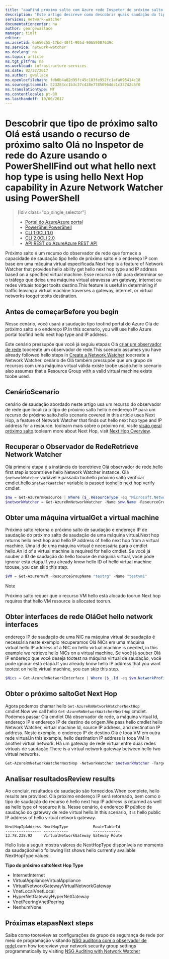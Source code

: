 ```yaml
---
title: "aaaFind próximo salto com Azure rede Inspetor de próximo salto - PowerShell | Microsoft Docs"
description: "Este artigo descreve como descobrir quais saudação do tipo de próximo salto é e usando o endereço ip do próximo salto usando o PowerShell."
services: network-watcher
documentationcenter: na
author: georgewallace
manager: timlt
editor: 
ms.assetid: 6a656c55-17bd-40f1-905d-90659087639c
ms.service: network-watcher
ms.devlang: na
ms.topic: article
ms.tgt_pltfrm: na
ms.workload: infrastructure-services
ms.date: 02/22/2017
ms.author: gwallace
ms.openlocfilehash: fdb0b4a02d95fc45c103fe952fc1afa095414c18
ms.sourcegitcommit: 523283cc1b3c37c428e77850964dc1c33742c5f0
ms.translationtype: MT
ms.contentlocale: pt-BR
ms.lasthandoff: 10/06/2017
---
```

# <a name="find-out-what-hello-next-hop-type-is-using-hello-next-hop-capability-in-azure-network-watcher-using-powershell"></a><span data-ttu-id="6e7d3-103">Descobrir que tipo de próximo salto Olá está usando o recurso de próximo salto Olá no Inspetor de rede do Azure usando o PowerShell</span><span class="sxs-lookup"><span data-stu-id="6e7d3-103">Find out what hello next hop type is using hello Next Hop capability in Azure Network Watcher using PowerShell</span></span>

> [!div class="op_single_selector"]
> - [<span data-ttu-id="6e7d3-104">Portal do Azure</span><span class="sxs-lookup"><span data-stu-id="6e7d3-104">Azure portal</span></span>](network-watcher-check-next-hop-portal.md)
> - [<span data-ttu-id="6e7d3-105">PowerShell</span><span class="sxs-lookup"><span data-stu-id="6e7d3-105">PowerShell</span></span>](network-watcher-check-next-hop-powershell.md)
> - [<span data-ttu-id="6e7d3-106">CLI 1.0</span><span class="sxs-lookup"><span data-stu-id="6e7d3-106">CLI 1.0</span></span>](network-watcher-check-next-hop-cli-nodejs.md)
> - [<span data-ttu-id="6e7d3-107">CLI 2.0</span><span class="sxs-lookup"><span data-stu-id="6e7d3-107">CLI 2.0</span></span>](network-watcher-check-next-hop-cli.md)
> - [<span data-ttu-id="6e7d3-108">API REST do Azure</span><span class="sxs-lookup"><span data-stu-id="6e7d3-108">Azure REST API</span></span>](network-watcher-check-next-hop-rest.md)

<span data-ttu-id="6e7d3-109">Próximo salto é um recurso do observador de rede que fornece a capacidade de saudação tipo hello de próximo salto e o endereço IP com base em uma máquina virtual especificada.</span><span class="sxs-lookup"><span data-stu-id="6e7d3-109">Next hop is a feature of Network Watcher that provides hello ability get hello next hop type and IP address based on a specified virtual machine.</span></span> <span data-ttu-id="6e7d3-110">Esse recurso é útil para determinar se o tráfego que deixa uma máquina virtual atravessa um gateway, internet ou redes virtuais tooget tooits destino.</span><span class="sxs-lookup"><span data-stu-id="6e7d3-110">This feature is useful in determining if traffic leaving a virtual machine traverses a gateway, internet, or virtual networks tooget tooits destination.</span></span>

## <a name="before-you-begin"></a><span data-ttu-id="6e7d3-111">Antes de começar</span><span class="sxs-lookup"><span data-stu-id="6e7d3-111">Before you begin</span></span>

<span data-ttu-id="6e7d3-112">Nesse cenário, você usará a saudação tipo toofind portal do Azure Olá de próximo salto e o endereço IP.</span><span class="sxs-lookup"><span data-stu-id="6e7d3-112">In this scenario, you will use hello Azure portal toofind hello next hop type and IP address.</span></span>

<span data-ttu-id="6e7d3-113">Este cenário pressupõe que você já seguiu etapas Olá [criar um observador de rede](network-watcher-create.md) toocreate um observador de rede.</span><span class="sxs-lookup"><span data-stu-id="6e7d3-113">This scenario assumes you have already followed hello steps in [Create a Network Watcher](network-watcher-create.md) toocreate a Network Watcher.</span></span> <span data-ttu-id="6e7d3-114">cenário de Olá também pressupõe que um grupo de recursos com uma máquina virtual válida existe toobe usado.</span><span class="sxs-lookup"><span data-stu-id="6e7d3-114">hello scenario also assumes that a Resource Group with a valid virtual machine exists toobe used.</span></span>

## <a name="scenario"></a><span data-ttu-id="6e7d3-115">Cenário</span><span class="sxs-lookup"><span data-stu-id="6e7d3-115">Scenario</span></span>

<span data-ttu-id="6e7d3-116">cenário de saudação abordado neste artigo usa um recurso do observador de rede que localiza o tipo de próximo salto hello e endereço IP para um recurso de próximo salto.</span><span class="sxs-lookup"><span data-stu-id="6e7d3-116">hello scenario covered in this article uses Next Hop, a feature of Network Watcher that finds out hello next hop type and IP address for a resource.</span></span> <span data-ttu-id="6e7d3-117">toolearn mais sobre o próximo nó, visite [visão geral próximo salto](network-watcher-next-hop-overview.md).</span><span class="sxs-lookup"><span data-stu-id="6e7d3-117">toolearn more about Next Hop, visit [Next Hop Overview](network-watcher-next-hop-overview.md).</span></span>

## <a name="retrieve-network-watcher"></a><span data-ttu-id="6e7d3-118">Recuperar o Observador de Rede</span><span class="sxs-lookup"><span data-stu-id="6e7d3-118">Retrieve Network Watcher</span></span>

<span data-ttu-id="6e7d3-119">Olá primeira etapa é a instância do tooretrieve Olá observador de rede.</span><span class="sxs-lookup"><span data-stu-id="6e7d3-119">hello first step is tooretrieve hello Network Watcher instance.</span></span> <span data-ttu-id="6e7d3-120">Olá `$networkWatcher` variável é passada toohello próximo salto verificar cmdlet.</span><span class="sxs-lookup"><span data-stu-id="6e7d3-120">hello `$networkWatcher` variable is passed toohello next hop verify cmdlet.</span></span>

```powershell
$nw = Get-AzurermResource | Where {$_.ResourceType -eq "Microsoft.Network/networkWatchers" -and $_.Location -eq "WestCentralUS" } 
$networkWatcher = Get-AzureRmNetworkWatcher -Name $nw.Name -ResourceGroupName $nw.ResourceGroupName 
```

## <a name="get-a-virtual-machine"></a><span data-ttu-id="6e7d3-121">Obter uma máquina virtual</span><span class="sxs-lookup"><span data-stu-id="6e7d3-121">Get a virtual machine</span></span>

<span data-ttu-id="6e7d3-122">Próximo salto retorna o próximo salto de saudação e endereço IP de saudação do próximo salto de saudação de uma máquina virtual.</span><span class="sxs-lookup"><span data-stu-id="6e7d3-122">Next hop returns hello next hop and hello IP address of hello next hop from a virtual machine.</span></span> <span data-ttu-id="6e7d3-123">Uma Id de uma máquina virtual é necessária para o cmdlet hello.</span><span class="sxs-lookup"><span data-stu-id="6e7d3-123">An Id of a virtual machine is required for hello cmdlet.</span></span> <span data-ttu-id="6e7d3-124">Se você já souber a ID de saudação do hello toouse de máquina virtual, você pode ignorar esta etapa.</span><span class="sxs-lookup"><span data-stu-id="6e7d3-124">If you already know hello ID of hello virtual machine toouse, you can skip this step.</span></span>

```powershell
$VM = Get-AzurermVM -ResourceGroupName "testrg" -Name "testvm1"
```

> [!NOTE]
> <span data-ttu-id="6e7d3-125">Próximo salto requer que o recurso VM hello está alocado toorun.</span><span class="sxs-lookup"><span data-stu-id="6e7d3-125">Next hop requires that hello VM resource is allocated toorun.</span></span>

## <a name="get-hello-network-interfaces"></a><span data-ttu-id="6e7d3-126">Obter interfaces de rede Olá</span><span class="sxs-lookup"><span data-stu-id="6e7d3-126">Get hello network interfaces</span></span>

<span data-ttu-id="6e7d3-127">endereço IP de saudação de uma NIC na máquina virtual de saudação é necessária neste exemplo recuperamos Olá NICs em uma máquina virtual.</span><span class="sxs-lookup"><span data-stu-id="6e7d3-127">hello IP address of a NIC on hello virtual machine is needed, in this example we retrieve hello NICs on a virtual machine.</span></span> <span data-ttu-id="6e7d3-128">Se você já souber Olá IP endereço que você deseja tootest na máquina virtual de saudação, você pode ignorar esta etapa.</span><span class="sxs-lookup"><span data-stu-id="6e7d3-128">If you already know hello IP address that you want tootest on hello virtual machine, you can skip this step.</span></span>

```powershell
$Nics = Get-AzureRmNetworkInterface | Where {$_.Id -eq $vm.NetworkProfile.NetworkInterfaces.Id.ForEach({$_})}
```

## <a name="get-next-hop"></a><span data-ttu-id="6e7d3-129">Obter o próximo salto</span><span class="sxs-lookup"><span data-stu-id="6e7d3-129">Get Next Hop</span></span>

<span data-ttu-id="6e7d3-130">Agora podemos chamar hello `Get-AzureRmNetworkWatcherNextHop` cmdlet.</span><span class="sxs-lookup"><span data-stu-id="6e7d3-130">Now we call hello `Get-AzureRmNetworkWatcherNextHop` cmdlet.</span></span> <span data-ttu-id="6e7d3-131">Podemos passar Olá cmdlet Olá observador de rede, a máquina virtual Id, endereço IP e endereço IP de destino de origem.</span><span class="sxs-lookup"><span data-stu-id="6e7d3-131">We pass hello cmdlet hello Network Watcher, virtual machine Id, source IP address, and destination IP address.</span></span> <span data-ttu-id="6e7d3-132">Neste exemplo, o endereço IP de destino Olá é tooa VM em outra rede virtual.</span><span class="sxs-lookup"><span data-stu-id="6e7d3-132">In this example, hello destination IP address is tooa VM in another virtual network.</span></span> <span data-ttu-id="6e7d3-133">Há um gateway de rede virtual entre duas redes virtuais de saudação.</span><span class="sxs-lookup"><span data-stu-id="6e7d3-133">There is a virtual network gateway between hello two virtual networks.</span></span>

```powershell
Get-AzureRmNetworkWatcherNextHop -NetworkWatcher $networkWatcher -TargetVirtualMachineId $VM.Id -SourceIPAddress $nics[0].IpConfigurations[0].PrivateIpAddress  -DestinationIPAddress 10.0.2.4 
```

## <a name="review-results"></a><span data-ttu-id="6e7d3-134">Analisar resultados</span><span class="sxs-lookup"><span data-stu-id="6e7d3-134">Review results</span></span>

<span data-ttu-id="6e7d3-135">Ao concluir, resultados de saudação são fornecidos.</span><span class="sxs-lookup"><span data-stu-id="6e7d3-135">When complete, hello results are provided.</span></span> <span data-ttu-id="6e7d3-136">Olá próximo endereço IP será retornado, bem como o tipo de saudação do recurso é.</span><span class="sxs-lookup"><span data-stu-id="6e7d3-136">hello next hop IP address is returned as well as hello type of resource it is.</span></span> <span data-ttu-id="6e7d3-137">Nesse cenário, é endereço IP público de saudação do gateway de rede virtual hello.</span><span class="sxs-lookup"><span data-stu-id="6e7d3-137">In this scenario, it is hello public IP address of hello virtual network gateway.</span></span>

```
NextHopIpAddress NextHopType           RouteTableId 
---------------- -----------           ------------ 
13.78.238.92     VirtualNetworkGateway Gateway Route
```

<span data-ttu-id="6e7d3-138">Hello lista a seguir mostra valores de NextHopType disponíveis no momento da saudação:</span><span class="sxs-lookup"><span data-stu-id="6e7d3-138">hello following list shows hello currently available NextHopType values:</span></span>

<span data-ttu-id="6e7d3-139">**Tipo do próximo salto**</span><span class="sxs-lookup"><span data-stu-id="6e7d3-139">**Next Hop Type**</span></span>

* <span data-ttu-id="6e7d3-140">Internet</span><span class="sxs-lookup"><span data-stu-id="6e7d3-140">Internet</span></span>
* <span data-ttu-id="6e7d3-141">VirtualAppliance</span><span class="sxs-lookup"><span data-stu-id="6e7d3-141">VirtualAppliance</span></span>
* <span data-ttu-id="6e7d3-142">VirtualNetworkGateway</span><span class="sxs-lookup"><span data-stu-id="6e7d3-142">VirtualNetworkGateway</span></span>
* <span data-ttu-id="6e7d3-143">VnetLocal</span><span class="sxs-lookup"><span data-stu-id="6e7d3-143">VnetLocal</span></span>
* <span data-ttu-id="6e7d3-144">HyperNetGateway</span><span class="sxs-lookup"><span data-stu-id="6e7d3-144">HyperNetGateway</span></span>
* <span data-ttu-id="6e7d3-145">VnetPeering</span><span class="sxs-lookup"><span data-stu-id="6e7d3-145">VnetPeering</span></span>
* <span data-ttu-id="6e7d3-146">Nenhum</span><span class="sxs-lookup"><span data-stu-id="6e7d3-146">None</span></span>

## <a name="next-steps"></a><span data-ttu-id="6e7d3-147">Próximas etapas</span><span class="sxs-lookup"><span data-stu-id="6e7d3-147">Next steps</span></span>

<span data-ttu-id="6e7d3-148">Saiba como tooreview as configurações de grupo de segurança de rede por meio de programação visitando [NSG auditoria com o observador de rede](network-watcher-nsg-auditing-powershell.md)</span><span class="sxs-lookup"><span data-stu-id="6e7d3-148">Learn how tooreview your network security group settings programmatically by visiting [NSG Auditing with Network Watcher](network-watcher-nsg-auditing-powershell.md)</span></span>

















